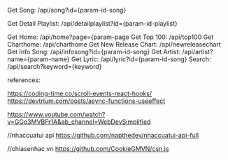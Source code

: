 Get Song: /api/song?id={param-id-song}

Get Detail Playlist: /api/detailplaylist?id={param-id-playlist}

Get Home: /api/home?page={param-page
Get Top 100: /api/top100
Get Charthome: /api/charthome
Get New Release Chart: /api/newreleasechart
Get Info Song: /api/infosong?id={param-id-song}
Get Artist: /api/artist?name={param-name}
Get Lyric: /api/lyric?id={param-id-song}
Search: /api/search?keyword={keyword}

references:

https://coding-time.co/scroll-events-react-hooks/
https://devtrium.com/posts/async-functions-useeffect

https://www.youtube.com/watch?v=GGo3MVBFr1A&ab_channel=WebDevSimplified

//nhaccuatui api
https://github.com/napthedev/nhaccuatui-api-full

//chiasenhac vn
https://github.com/CookieGMVN/csn.js
